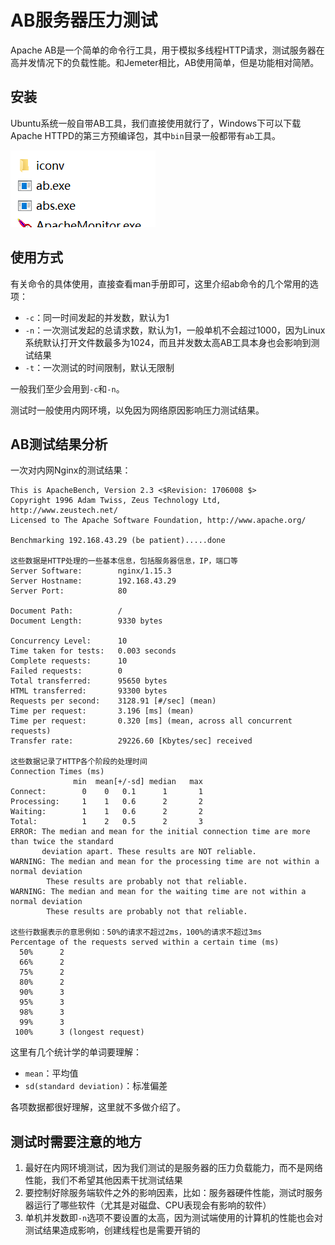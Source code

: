 # AB服务器压力测试

Apache AB是一个简单的命令行工具，用于模拟多线程HTTP请求，测试服务器在高并发情况下的负载性能。和Jemeter相比，AB使用简单，但是功能相对简陋。

## 安装

Ubuntu系统一般自带AB工具，我们直接使用就行了，Windows下可以下载Apache HTTPD的第三方预编译包，其中`bin`目录一般都带有`ab`工具。

![](res/1.png)

## 使用方式

有关命令的具体使用，直接查看man手册即可，这里介绍ab命令的几个常用的选项：

* `-c`：同一时间发起的并发数，默认为1
* `-n`：一次测试发起的总请求数，默认为1，一般单机不会超过1000，因为Linux系统默认打开文件数最多为1024，而且并发数太高AB工具本身也会影响到测试结果
* `-t`：一次测试的时间限制，默认无限制

一般我们至少会用到`-c`和`-n`。

测试时一般使用内网环境，以免因为网络原因影响压力测试结果。

## AB测试结果分析

一次对内网Nginx的测试结果：

```
This is ApacheBench, Version 2.3 <$Revision: 1706008 $>
Copyright 1996 Adam Twiss, Zeus Technology Ltd, http://www.zeustech.net/
Licensed to The Apache Software Foundation, http://www.apache.org/

Benchmarking 192.168.43.29 (be patient).....done

这些数据是HTTP处理的一些基本信息，包括服务器信息，IP，端口等
Server Software:        nginx/1.15.3
Server Hostname:        192.168.43.29
Server Port:            80

Document Path:          /
Document Length:        9330 bytes

Concurrency Level:      10
Time taken for tests:   0.003 seconds
Complete requests:      10
Failed requests:        0
Total transferred:      95650 bytes
HTML transferred:       93300 bytes
Requests per second:    3128.91 [#/sec] (mean)
Time per request:       3.196 [ms] (mean)
Time per request:       0.320 [ms] (mean, across all concurrent requests)
Transfer rate:          29226.60 [Kbytes/sec] received

这些数据记录了HTTP各个阶段的处理时间
Connection Times (ms)
              min  mean[+/-sd] median   max
Connect:        0    0   0.1      1       1
Processing:     1    1   0.6      2       2
Waiting:        1    1   0.6      2       2
Total:          1    2   0.5      2       3
ERROR: The median and mean for the initial connection time are more than twice the standard
       deviation apart. These results are NOT reliable.
WARNING: The median and mean for the processing time are not within a normal deviation
        These results are probably not that reliable.
WARNING: The median and mean for the waiting time are not within a normal deviation
        These results are probably not that reliable.

这些行数据表示的意思例如：50%的请求不超过2ms，100%的请求不超过3ms
Percentage of the requests served within a certain time (ms)
  50%      2
  66%      2
  75%      2
  80%      2
  90%      3
  95%      3
  98%      3
  99%      3
 100%      3 (longest request)
```

这里有几个统计学的单词要理解：

* `mean`：平均值
* `sd(standard deviation)`：标准偏差

各项数据都很好理解，这里就不多做介绍了。

## 测试时需要注意的地方

1. 最好在内网环境测试，因为我们测试的是服务器的压力负载能力，而不是网络性能，我们不希望其他因素干扰测试结果
2. 要控制好除服务端软件之外的影响因素，比如：服务器硬件性能，测试时服务器运行了哪些软件（尤其是对磁盘、CPU表现会有影响的软件）
3. 单机并发数即`-n`选项不要设置的太高，因为测试端使用的计算机的性能也会对测试结果造成影响，创建线程也是需要开销的
